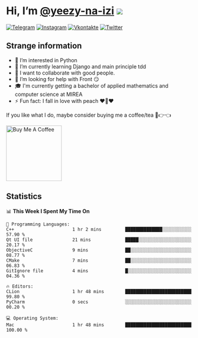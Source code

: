 # Hi, I’m [@yeezy-na-izi](https://github.com/yeezy-na-izi/) ![](https://visitor-badge.glitch.me/badge?page_id=yeezy-na-izi.yeezy-na-izi)

[![Telegram](https://img.shields.io/badge/Telegram-262424?style=for-the-badge&logo=Telegram)](https://t.me/yeezy_na_izi)
[![Instagram](https://img.shields.io/badge/Instagram-262424?style=for-the-badge&logo=Instagram)](https://www.instagram.com/yeezy_na_izi)
[![Vkontakte](https://img.shields.io/badge/VK-262424?style=for-the-badge&logo=Vk&logoColor=0077FF)](https://vk.com/yeezy_na_izi)
[![Twitter](https://img.shields.io/badge/Twitter-262424?style=for-the-badge&logo=Twitter)](https://twitter.com/yeezynaizi)

## Strange information
  
- 👀 I’m interested in Python
- 🌱 I’m currently learning Django and main principle tdd
- 💞️ I want to collaborate with good people.
- 🤔 I’m looking for help with Front 😏
- 🎓 I'm currently getting a bachelor of applied mathematics and computer science at MIREA
- ⚡️ Fun fact: I fall in love with peach ❤️🍑❤️

If you like what I do, maybe consider buying me a coffee/tea 🥺👉👈

<a href="https://www.buymeacoffee.com/yeezynaizi" target="_blank"><img src="https://cdn.buymeacoffee.com/buttons/v2/default-red.png" alt="Buy Me A Coffee" width="150" ></a>

## Statistics

<!--START_SECTION:waka-->
📊 **This Week I Spent My Time On** 

```text
💬 Programming Languages: 
C++                      1 hr 2 mins         ██████████████░░░░░░░░░░░   57.90 % 
Qt UI file               21 mins             █████░░░░░░░░░░░░░░░░░░░░   20.17 % 
ObjectiveC               9 mins              ██░░░░░░░░░░░░░░░░░░░░░░░   08.77 % 
CMake                    7 mins              ██░░░░░░░░░░░░░░░░░░░░░░░   06.83 % 
GitIgnore file           4 mins              █░░░░░░░░░░░░░░░░░░░░░░░░   04.36 % 

🔥 Editors: 
CLion                    1 hr 48 mins        █████████████████████████   99.80 % 
PyCharm                  0 secs              ░░░░░░░░░░░░░░░░░░░░░░░░░   00.20 % 

💻 Operating System: 
Mac                      1 hr 48 mins        █████████████████████████   100.00 % 
```


<!--END_SECTION:waka-->
